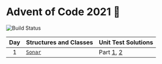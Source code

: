 # Advent of Code 2021 🎄

![Build Status][build-status]

| Day | Structures and Classes | Unit Test Solutions |
| :---: | --- | --- |
| 1 | [`Sonar`][day1] | Part [1][day1-1], [2][day1-2] |

[day1]: Library/Sources/Library/Sonar.swift
[day1-1]: Library/Tests/LibraryTests/SonarTests.swift#L28-L38
[day1-2]: Library/Tests/LibraryTests/SonarTests.swift#L63-L73

[build-status]: https://github.com/petermeansrock/advent-of-code-2021/actions/workflows/swift.yml/badge.svg
